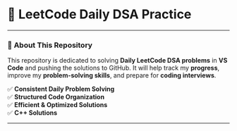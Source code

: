 # 📘 LeetCode Daily DSA Practice  

---

### 🚀 **About This Repository**  
This repository is dedicated to solving **Daily LeetCode DSA problems** in **VS Code** and pushing the solutions to GitHub. It will help track my **progress**, improve my **problem-solving skills**, and prepare for **coding interviews**.  

✅ **Consistent Daily Problem Solving**  
✅ **Structured Code Organization**  
✅ **Efficient & Optimized Solutions**  
✅ **C++ Solutions**  

---
